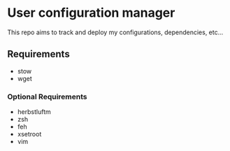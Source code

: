 # User configuration manager

This repo aims to track and deploy my configurations, dependencies, etc...

## Requirements
- stow
- wget

### Optional Requirements
- herbstluftm
- zsh
- feh
- xsetroot
- vim
